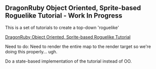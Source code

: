 ## DragonRuby Object Oriented, Sprite-based Roguelike Tutorial - Work In Progress
This is a set of tutorials to create a top-down 'roguelike'

[DragonRuby Object Oriented, Sprite-based Roguelike Tutorial](./roguelike_oo/README.md)


Need to do:
Need to render the entire map to the render target so we're doing this properly... ugh.

Do a state-based implementation of the tutorial instead of OO.
